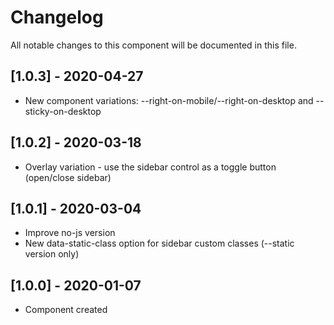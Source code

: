 # Changelog
All notable changes to this component will be documented in this file.

## [1.0.3] - 2020-04-27
- New component variations: --right-on-mobile/--right-on-desktop and --sticky-on-desktop


## [1.0.2] - 2020-03-18
- Overlay variation - use the sidebar control as a toggle button (open/close sidebar)

## [1.0.1] - 2020-03-04
- Improve no-js version
- New data-static-class option for sidebar custom classes (--static version only)

## [1.0.0] - 2020-01-07
- Component created
